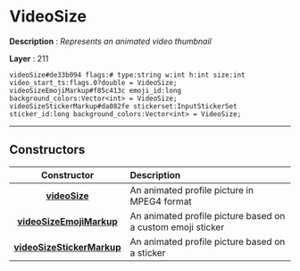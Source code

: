 # VideoSize

**Description** : *Represents an animated video thumbnail*

**Layer** : 211

```tl
videoSize#de33b094 flags:# type:string w:int h:int size:int video_start_ts:flags.0?double = VideoSize;
videoSizeEmojiMarkup#f85c413c emoji_id:long background_colors:Vector<int> = VideoSize;
videoSizeStickerMarkup#da082fe stickerset:InputStickerSet sticker_id:long background_colors:Vector<int> = VideoSize;
```

---

## Constructors

| Constructor | Description |
| :---: | :--- |
| [**videoSize**](constructor/videoSize) | An animated profile picture in MPEG4 format |
| [**videoSizeEmojiMarkup**](constructor/videoSizeEmojiMarkup) | An animated profile picture based on a custom emoji sticker |
| [**videoSizeStickerMarkup**](constructor/videoSizeStickerMarkup) | An animated profile picture based on a sticker |